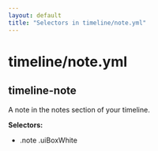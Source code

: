 ```yaml
---
layout: default
title: "Selectors in timeline/note.yml"
---
```


# timeline/note.yml



## timeline-note


A note in the notes section of your timeline.


__Selectors:__

 * .note .uiBoxWhite


